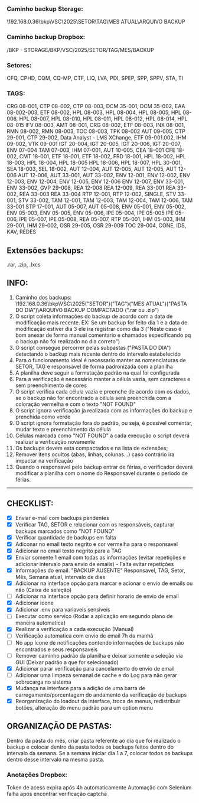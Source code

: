### Caminho backup Storage:

\\192.168.0.36\bkp\VSC\2025\SETOR\TAG\MES ATUAL\ARQUIVO BACKUP

### Caminho backup Dropbox:
/BKP - STORAGE/BKP/VSC/2025/SETOR/TAG/MES/BACKUP

### Setores: 
CFQ, CPHD, CQM, CQ-MP, CTF, LIQ, LVA, PDI, SPEP, SPP, SPPV, STA, TI

### TAGS:
CRG 08-001, CTP 08-002, CTP 08-003, DCM 35-001, DCM 35-002, EAA 08-002-003, ETF 08-002, HPL 08-003, 
HPL 08-004, HPL 08-005, HPL 08-006, HPL 08-007, HPL 08-010, HPL 08-011, HPL 08-012, HPL 08-014, HPL 08-015
IFV 08-003, AMT 08-001, CRG 08-002, ETF 08-003, INX 08-001, RMN 08-002, RMN 08-003, TOC 08-003, TPK 08-002
AUT 09-005, CTP 29-001, CTP 29-002, Data Analyst - LMS XChange, ETF 09-001.002, IHM 09-002, VTK 09-001
IGT 20-004, IGT 20-005, IGT 20-006, IGT 20-007, ENV 07-004 TAM 07-003, IHM 07-001, AUT 10-005, CEA 18-001
CFE 18-002, CMT 18-001, ETF 18-001, ETF 18-002, FRD 18-001, HPL 18-002, HPL 18-003, HPL 18-004, HPL 18-005
HPL 18-006, HPL 18-007, HPL 30-001, SEA 18-003, SEL 18-002, AUT 12-004, AUT 12-005, AUT 12-005, AUT 12-006
AUT 12-006, AUT 33-001, AUT 33-002, ENV 12-001, ENV 12-002, ENV 12-003, ENV 12-004, ENV 12-005, ENV 12-006
ENV 12-007, ENV 33-001, ENV 33-002, GVP 29-008, REA 12-008 REA 12-009, REA 33-001 REA 33-002, REA 33-003 REA 33-004
RTP 12-001, RTP 12-002, SINGLE, STV 33-001, STV 33-002, TAM 12-001, TAM 12-003, TAM 12-004, TAM 12-006, TAM 33-001
STP 17-001, AUT 05-007, AUT 05-008, ENV 05-001, ENV 05-002, ENV 05-003, ENV 05-005, ENV 05-006, IPE 05-004, IPE 05-005
IPE 05-006, IPE 05-007, IPE 05-008, REA 05-007, RTP 05-001, IHM 05-003, IHM 29-001, IHM 29-002, OSR 29-005, OSR 29-009
TOC 29-004, CONE, IDS, KAV, REDES

## Extensões backups: 
.rar, .zip, .lxcs

## INFO:
1. Caminho dos backups:  
\\192.168.0.36\bkp\VSC\2025\("SETOR")\("TAG")\("MES ATUAL")\("PASTA DO DIA")\ARQUIVO BACKUP COMPACTADO (".rar ou .zip")
2. O script coleta informações do backup de acordo com a data de modificação mais recente. EX: Se um backup for feito dia 1 e a data de modificação estiver dia 3 ele ira registrar como dia 3
("Neste caso é bom anexar de forma manual comentario e chamados especificando pq o backup não foi realizado no dia correto")
3. O script consegue percorrer pelas subpastas ("PASTA DO DIA") detectando o backup mais recente dentro do intervalo estabelecido
4. Para o funcionamento ideal é necessario manter as nomenclaturas de SETOR, TAG e responsável de forma padronizada com a planilha
5. A planilha deve seguir a formatação padrão na qual foi configurada
6. Para a verificação é necessário manter a célula vazia, sem caracteres e sem preenchimento de cores
7. O script verifica cada célula vazia e preenche de acordo com os dados, se o backup não for encontrado a célula
será preenchida com a coloração vermelha e com o texto "NOT FOUND"
8. O script ignora verificação ja realizada com as informações do backup e prenchida como verde
9. O script ignora formatação fora do padrão, ou seja, é possivel comentar, mudar texto e preenchimento da célula
10. Células marcada como "NOT FOUND" a cada execução o script deverá realizar a verificação novamente
11. Os backups devem esta compactados e na lista de extensões;
12. Remover itens ocultos (abas, linhas, colunas...) caso contrário ira impactar na verificação
13. Quando o responsavel pelo backup entrar de férias, o verificador deverá modificar a planilha com o nome do Responsavel durante o periodo de férias.
---
## CHECKLIST:
- [x] Enviar e-mail com backups pendentes
- [x] Verificar TAG, SETOR e relacionar com os responsáveis, capturar backups marcados como "NOT FOUND"
- [x] Verificar quantidade de backups em falta
- [x] Adiconar no email texto negrito e cor vermelha para o responsavel
- [x] Adicionar no email texto negrito para a TAG
- [x] Enviar somente 1 email com todas as informações (evitar repetições e adicionar intervalo para envio de emails) - Falta evitar repetições
- [x] Informações do email: "BACKUP AUSENTE" Responsavel, TAG, Setor, Mês, Semana atual, intervalo de dias
- [x] Adicionar na interface opção para marcar  e acionar o envio de emails ou não (Caixa de seleção)
- [ ] Adicionar na interface opção para definir horario de envio de email
- [x] Adicionar icone
- [x] Adicionar .env para variaveis sensiveis
- [ ] Executar como serviço (Rodar a aplicação em segundo plano de maneira automatica)
- [x] Realizar a verificação a cada execução (Manual)
- [ ] Verificação automatica com envio de email 7h da manhã
- [ ] No app ícone de notificações contendo informações de backups não encontrados e seus responsaveis
- [ ] Remover caminho padrão da planilha e deixar somente a seleção via GUI (Deixar padrão a que for selecionado)
- [x] Adicionar parar verificação para cancelamento do envio de email 
- [ ] Adicionar uma limpeza semanal de cache e do Log para não gerar sobrecarga no sistema
- [x] Mudança na interface para a adição de uma barra de carregamento/porcentagem do andamento da verificação de backups
- [x] Reorganização do loadout da interface, troca de menus, redistribuir botões, alteração do menu padrão para um option menu

## ORGANIZAÇÃO DE PASTAS:
Dentro da pasta do mês, criar pasta referente ao dia que foi realizado o backup e colocar dentro da pasta todos os backups feitos dentro do intervalo da semana. Se a semana iniciar dia 1 a 7, colocar todos os backups dentro desse intervalo na mesma pasta.

### Anotações Dropbox:
Token de acess expira após 4h automaticamente
Automação com Selenium falha após encontrar verificação captcha
